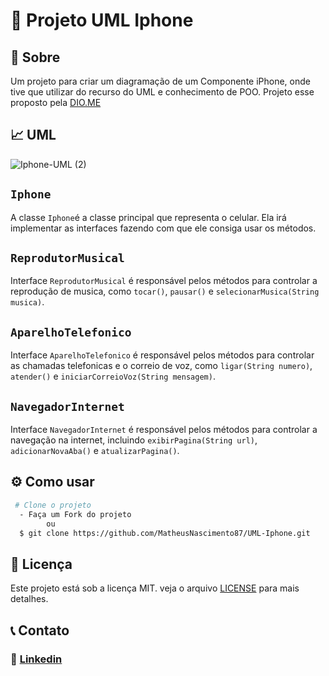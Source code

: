 # 📱 Projeto UML Iphone

## 🚨 Sobre
Um projeto para criar um diagramação de um Componente iPhone, onde tive que utilizar do recurso do UML e conhecimento de POO. Projeto esse proposto pela [DIO.ME](https://www.dio.me)

## 📈 UML
![Iphone-UML (2)](https://github.com/user-attachments/assets/5328ba70-695f-415b-a14d-28f00b0452a5)

## `Iphone`
A classe `Iphone`é a classe principal que representa o celular. Ela irá implementar as interfaces fazendo com que ele consiga usar os métodos.

## `ReprodutorMusical`
Interface `ReprodutorMusical` é responsável pelos métodos para controlar a reprodução de musica, como `tocar()`, `pausar()` e `selecionarMusica(String musica)`.

## `AparelhoTelefonico`
Interface `AparelhoTelefonico` é responsável pelos métodos para controlar as chamadas telefonicas e o correio de voz, como `ligar(String numero)`, `atender()` e `iniciarCorreioVoz(String mensagem)`.

## `NavegadorInternet`
Interface `NavegadorInternet` é responsável pelos métodos para controlar a navegação na internet, incluindo `exibirPagina(String url)`, `adicionarNovaAba()` e `atualizarPagina()`.

## ⚙ Como usar
```bash
 # Clone o projeto
  - Faça um Fork do projeto
        ou
  $ git clone https://github.com/MatheusNascimento87/UML-Iphone.git
```


## 📄 Licença 
Este projeto está sob a licença MIT. veja o arquivo [LICENSE](https://github.com/MatheusNascimento87/UML-Iphone/blob/main/LICENSE) para mais detalhes.


## 📞 Contato

### 📲  [Linkedin](https://www.linkedin.com/in/matheus-pereira-do-nascimento-124aa7303/)


